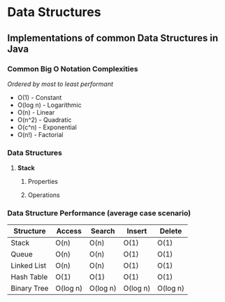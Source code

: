 # Data Structures

## Implementations of common Data Structures in Java

###  Common Big O Notation Complexities
   _Ordered by most to least performant_
   * O(1) - Constant
   * O(log n) - Logarithmic
   * O(n) - Linear
   * O(n^2) - Quadratic
   * O(c^n) - Exponential
   * O(n!) - Factorial

### Data Structures

1. **Stack**
    1. Properties

    2. Operations

### Data Structure Performance (average case scenario)
| Structure   | Access | Search | Insert | Delete |
| ------------| ------ | ------ | ------ | ------ |
|  Stack      | O(n)   | O(n)   | O(1)   | O(1)   |
|  Queue      | O(n)   | O(n)   | O(1)   | O(1)   |
|  Linked List| O(n)   | O(n)   | O(1)   | O(1)   |
|  Hash Table | O(1)   | O(1)   | O(1)   | O(1)   |
|  Binary Tree| O(log n)   | O(log n)   | O(log n)   | O(log n)   |
